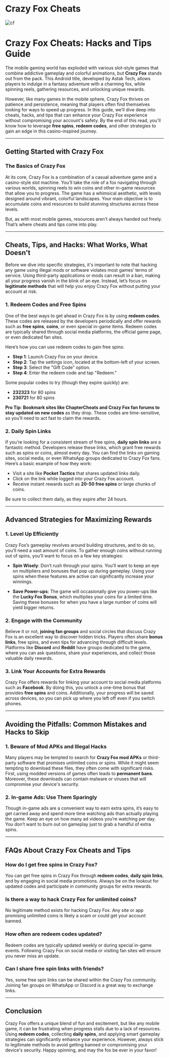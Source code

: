 # Crazy Fox Cheats

![cf](https://github.com/user-attachments/assets/17e44e96-dca3-4e98-872c-a651777d607e)

<T>

# Crazy Fox Cheats: Hacks and Tips Guide

The mobile gaming world has exploded with various slot-style games that combine addictive gameplay and colorful animations, but **Crazy Fox** stands out from the pack. This Android title, developed by Astak Tech, allows players to indulge in a fantasy adventure with a charming fox, while spinning reels, gathering resources, and unlocking unique rewards.

However, like many games in the mobile sphere, Crazy Fox thrives on patience and persistence, meaning that players often find themselves looking for ways to speed up progress. In this guide, we’ll dive deep into cheats, hacks, and tips that can enhance your Crazy Fox experience without compromising your account's safety. By the end of this read, you'll know how to leverage **free spins**, **redeem codes**, and other strategies to gain an edge in this casino-inspired journey.

---

## Getting Started with Crazy Fox

### The Basics of Crazy Fox

At its core, Crazy Fox is a combination of a casual adventure game and a casino-style slot machine. You’ll take the role of a fox navigating through various worlds, spinning reels to win coins and other in-game resources that allow you to progress. The game has a whimsical aesthetic, with levels designed around vibrant, colorful landscapes. Your main objective is to accumulate coins and resources to build stunning structures across these levels.

But, as with most mobile games, resources aren’t always handed out freely. That’s where cheats and tips come into play.

---

## **Cheats, Tips, and Hacks: What Works, What Doesn't**

Before we dive into specific strategies, it's important to note that hacking any game using illegal mods or software violates most games’ terms of service. Using third-party applications or mods can result in a ban, making all your progress vanish in the blink of an eye. Instead, let’s focus on **legitimate methods** that will help you enjoy Crazy Fox without putting your account at risk.

### 1. **Redeem Codes and Free Spins**

One of the best ways to get ahead in Crazy Fox is by using **redeem codes**. These codes are released by the developers periodically and offer rewards such as **free spins**, **coins**, or even special in-game items. Redeem codes are typically shared through social media platforms, the official game page, or even dedicated fan sites.

Here’s how you can use redeem codes to gain free spins:

- **Step 1**: Launch Crazy Fox on your device.
- **Step 2**: Tap the settings icon, located at the bottom-left of your screen.
- **Step 3**: Select the "Gift Code" option.
- **Step 4**: Enter the redeem code and tap "Redeem."

Some popular codes to try (though they expire quickly) are:
- **232323** for 80 spins
- **230721** for 80 spins

**Pro Tip**: **Bookmark sites like ChapterCheats and Crazy Fox fan forums to stay updated on new codes** as they drop. These codes are time-sensitive, so you’ll need to act fast to claim the rewards.

### 2. **Daily Spin Links**

If you’re looking for a consistent stream of free spins, **daily spin links** are a fantastic method. Developers release these links, which grant free rewards such as spins or coins, almost every day. You can find the links on gaming sites, social media, or even WhatsApp groups dedicated to Crazy Fox fans. Here’s a basic example of how they work:

- Visit a site like **Pocket Tactics** that shares updated links daily.
- Click on the link while logged into your Crazy Fox account.
- Receive instant rewards such as **20-50 free spins** or large chunks of coins.

Be sure to collect them daily, as they expire after 24 hours.

---

## **Advanced Strategies for Maximizing Rewards**

### 1. **Level Up Efficiently**

Crazy Fox’s gameplay revolves around building structures, and to do so, you’ll need a vast amount of coins. To gather enough coins without running out of spins, you’ll want to focus on a few key strategies:

- **Spin Wisely**: Don’t rush through your spins. You’ll want to keep an eye on multipliers and bonuses that pop up during gameplay. Using your spins when these features are active can significantly increase your winnings.
  
- **Save Power-ups**: The game will occasionally give you power-ups like the **Lucky Fox Bonus**, which multiplies your coins for a limited time. Saving these bonuses for when you have a large number of coins will yield bigger returns.

### 2. **Engage with the Community**

Believe it or not, **joining fan groups** and social circles that discuss Crazy Fox is an excellent way to discover hidden tricks. Players often share **bonus links**, free spins, and even tips for advancing through difficult levels. Platforms like **Discord** and **Reddit** have groups dedicated to the game, where you can ask questions, share your experiences, and collect those valuable daily rewards.

### 3. **Link Your Accounts for Extra Rewards**

Crazy Fox offers rewards for linking your account to social media platforms such as **Facebook**. By doing this, you unlock a one-time bonus that provides **free spins** and coins. Additionally, your progress will be saved across devices, so you can pick up where you left off even if you switch phones.

---

## **Avoiding the Pitfalls: Common Mistakes and Hacks to Skip**

### 1. **Beware of Mod APKs and Illegal Hacks**

Many players may be tempted to search for **Crazy Fox mod APKs** or third-party software that promises unlimited coins or spins. While it might seem tempting to download these files, they often come with significant risks. First, using modded versions of games often leads to **permanent bans**. Moreover, these downloads can contain malware or viruses that will compromise your device's security.

### 2. **In-game Ads: Use Them Sparingly**

Though in-game ads are a convenient way to earn extra spins, it’s easy to get carried away and spend more time watching ads than actually playing the game. Keep an eye on how many ad videos you’re watching per day. You don’t want to burn out on gameplay just to grab a handful of extra spins.

---

## **FAQs About Crazy Fox Cheats and Tips**

### **How do I get free spins in Crazy Fox?**
You can get free spins in Crazy Fox through **redeem codes**, **daily spin links**, and by engaging in social media promotions. Always be on the lookout for updated codes and participate in community groups for extra rewards.

### **Is there a way to hack Crazy Fox for unlimited coins?**
No legitimate method exists for hacking Crazy Fox. Any site or app promising unlimited coins is likely a scam or could get your account banned.

### **How often are redeem codes updated?**
Redeem codes are typically updated weekly or during special in-game events. Following Crazy Fox on social media or visiting fan sites will ensure you never miss an update.

### **Can I share free spin links with friends?**
Yes, some free spin links can be shared within the Crazy Fox community. Joining fan groups on WhatsApp or Discord is a great way to exchange links.

---

## Conclusion

Crazy Fox offers a unique blend of fun and excitement, but like any mobile game, it can be frustrating when progress stalls due to a lack of resources. Using **redeem codes**, collecting **daily spins**, and applying smart gameplay strategies can significantly enhance your experience. However, always stick to legitimate methods to avoid getting banned or compromising your device's security. Happy spinning, and may the fox be ever in your favor!
